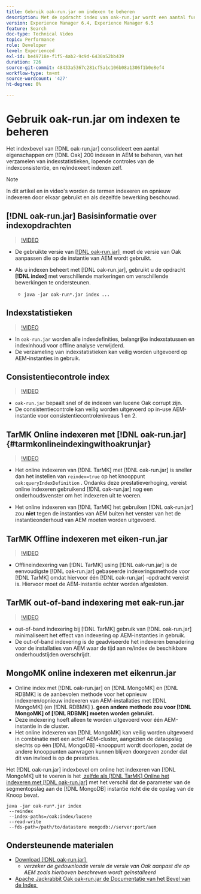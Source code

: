 ```yaml
---
title: Gebruik oak-run.jar om indexen te beheren
description: Met de opdracht index van oak-run.jar wordt een aantal functies geconsolideerd voor het beheer van Oak-indexen in AEM, variërend van het verzamelen van indexstatistieken, het uitvoeren van indexconsistentiecontroles en het opnieuw/indexeren van indexen zelf.
version: Experience Manager 6.4, Experience Manager 6.5
feature: Search
doc-type: Technical Video
topic: Performance
role: Developer
level: Experienced
exl-id: be49718e-f1f5-4ab2-9c9d-6430a52bb439
duration: 726
source-git-commit: 48433a5367c281cf5a1c106b08a1306f1b0e8ef4
workflow-type: tm+mt
source-wordcount: '427'
ht-degree: 0%

---
```


# Gebruik oak-run.jar om indexen te beheren

Het indexbevel van [!DNL oak-run.jar] consolideert een aantal eigenschappen om [!DNL Oak] 200 indexen in AEM te beheren, van het verzamelen van indexstatistieken, lopende controles van de indexconsistentie, en re/indexeert indexen zelf.

>[!NOTE]
>
>In dit artikel en in video&#39;s worden de termen indexeren en opnieuw indexeren door elkaar gebruikt en als dezelfde bewerking beschouwd.

## [!DNL oak-run.jar] Basisinformatie over indexopdrachten

>[!VIDEO](https://video.tv.adobe.com/v/21475?quality=12&learn=on)

* De gebruikte versie van [[!DNL oak-run.jar] &#x200B;](https://repository.apache.org/service/local/artifact/maven/redirect?r=releases&g=org.apache.jackrabbit&a=oak-run&v=1.8.0) moet de versie van Oak aanpassen die op de instantie van AEM wordt gebruikt.
* Als u indexen beheert met [!DNL oak-run.jar], gebruikt u de opdracht **[!DNL index]** met verschillende markeringen om verschillende bewerkingen te ondersteunen.

   * `java -jar oak-run*.jar index ...`

## Indexstatistieken

>[!VIDEO](https://video.tv.adobe.com/v/21477?quality=12&learn=on)

* In `oak-run.jar` worden alle indexdefinities, belangrijke indexstatussen en indexinhoud voor offline analyse verwijderd.
* De verzameling van indexstatistieken kan veilig worden uitgevoerd op AEM-instanties in gebruik.

## Consistentiecontrole index

>[!VIDEO](https://video.tv.adobe.com/v/21476?quality=12&learn=on)

* `oak-run.jar` bepaalt snel of de indexen van lucene Oak corrupt zijn.
* De consistentiecontrole kan veilig worden uitgevoerd op in-use AEM-instantie voor consistentiecontroleniveaus 1 en 2.

## TarMK Online indexeren met [!DNL oak-run.jar] {#tarmkonlineindexingwithoakrunjar}

>[!VIDEO](https://video.tv.adobe.com/v/21479?quality=12&learn=on)

* Het online indexeren van [!DNL TarMK] met [!DNL oak-run.jar] is sneller dan het instellen van `reindex=true` op het knooppunt `oak:queryIndexDefinition` . Ondanks deze prestatieverhoging, vereist online indexeren gebruikend [!DNL oak-run.jar] nog een onderhoudsvenster om het indexeren uit te voeren.

* Het online indexeren van [!DNL TarMK] het gebruiken [!DNL oak-run.jar] zou **niet** tegen de instanties van AEM buiten het venster van het de instantieonderhoud van AEM moeten worden uitgevoerd.

## TarMK Offline indexeren met eiken-run.jar

>[!VIDEO](https://video.tv.adobe.com/v/21478?quality=12&learn=on)

* Offlineindexering van [!DNL TarMK] using [!DNL oak-run.jar] is de eenvoudigste [!DNL oak-run.jar] gebaseerde indexeringsmethode voor [!DNL TarMK] omdat hiervoor één [!DNL oak-run.jar] -opdracht vereist is. Hiervoor moet de AEM-instantie echter worden afgesloten.

## TarMK out-of-band indexering met eak-run.jar

>[!VIDEO](https://video.tv.adobe.com/v/21480?quality=12&learn=on)

* out-of-band indexering bij [!DNL TarMK] gebruik van [!DNL oak-run.jar] minimaliseert het effect van indexering op AEM-instanties in gebruik.
* De out-of-band indexering is de geadviseerde het indexeren benadering voor de installaties van AEM waar de tijd aan re/index de beschikbare onderhoudstijden overschrijdt.

## MongoMK online indexeren met eikenrun.jar

* Online index met [!DNL oak-run.jar] on [!DNL MongoMK] en [!DNL RDBMK] is de aanbevolen methode voor het opnieuw indexeren/opnieuw indexeren van AEM-installaties met [!DNL MongoMK] (en [!DNL RDBMK] ). **geen andere methode zou voor [!DNL MongoMK] of [!DNL RDBMK] moeten worden gebruikt.**
* Deze indexering hoeft alleen te worden uitgevoerd voor één AEM-instantie in de cluster.
* Het online indexeren van [!DNL MongoMK] kan veilig worden uitgevoerd in combinatie met een actief AEM-cluster, aangezien de dataopslag slechts op één [!DNL MongoDB] -knooppunt wordt doorlopen, zodat de andere knooppunten aanvragen kunnen blijven doorgeven zonder dat dit van invloed is op de prestaties.

Het [!DNL oak-run.jar] indexbevel om online het indexeren van [!DNL MongoMK] uit te voeren is het [&#x200B; zelfde als  [!DNL TarMK]  Online het indexeren met  [!DNL oak-run.jar]](#tarmkonlineindexingwithoakrunjar) met het verschil dat de parameter van de segmentopslag aan de [!DNL MongoDB] instantie richt die de opslag van de Knoop bevat.

```
java -jar oak-run*.jar index
 --reindex
 --index-paths=/oak:index/lucene
 --read-write
 --fds-path=/path/to/datastore mongodb://server:port/aem
```

## Ondersteunende materialen

* [&#x200B; Download  [!DNL oak-run.jar] &#x200B;](https://repository.apache.org/#nexus-search;gav~org.apache.jackrabbit~oak-run~~~~kw,versionexpand)
   * *verzeker de gedownloade versie de versie van Oak aanpast die op AEM zoals hierboven beschreven wordt geïnstalleerd*
* [&#x200B; Apache Jackrabbit Oak oak-run.jar de Documentatie van het Bevel van de Index &#x200B;](https://jackrabbit.apache.org/oak/docs/query/oak-run-indexing.html)
